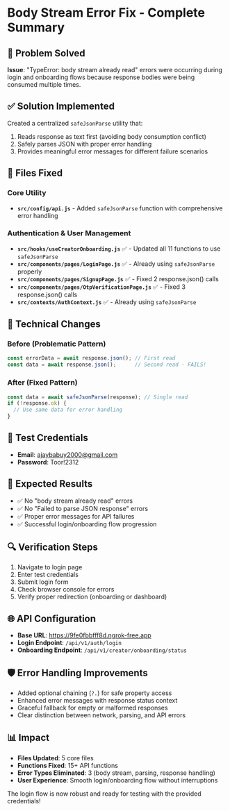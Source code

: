 # Body Stream Error Fix - Complete Summary

## 🚀 Problem Solved
**Issue**: "TypeError: body stream already read" errors were occurring during login and onboarding flows because response bodies were being consumed multiple times.

## ✅ Solution Implemented
Created a centralized `safeJsonParse` utility that:
1. Reads response as text first (avoiding body consumption conflict)
2. Safely parses JSON with proper error handling
3. Provides meaningful error messages for different failure scenarios

## 📁 Files Fixed

### Core Utility
- **`src/config/api.js`** - Added `safeJsonParse` function with comprehensive error handling

### Authentication & User Management
- **`src/hooks/useCreatorOnboarding.js`** ✅ - Updated all 11 functions to use `safeJsonParse`
- **`src/components/pages/LoginPage.js`** ✅ - Already using `safeJsonParse` properly
- **`src/components/pages/SignupPage.js`** ✅ - Fixed 2 response.json() calls
- **`src/components/pages/OtpVerificationPage.js`** ✅ - Fixed 3 response.json() calls  
- **`src/contexts/AuthContext.js`** ✅ - Already using `safeJsonParse`

## 🔧 Technical Changes

### Before (Problematic Pattern)
```javascript
const errorData = await response.json(); // First read
const data = await response.json();      // Second read - FAILS!
```

### After (Fixed Pattern)
```javascript
const data = await safeJsonParse(response); // Single read
if (!response.ok) {
  // Use same data for error handling
}
```

## 🧪 Test Credentials
- **Email**: ajaybabuy2000@gmail.com
- **Password**: Toor!2312

## 🎯 Expected Results
- ✅ No "body stream already read" errors
- ✅ No "Failed to parse JSON response" errors  
- ✅ Proper error messages for API failures
- ✅ Successful login/onboarding flow progression

## 🔍 Verification Steps
1. Navigate to login page
2. Enter test credentials
3. Submit login form
4. Check browser console for errors
5. Verify proper redirection (onboarding or dashboard)

## 🌐 API Configuration
- **Base URL**: https://9fe0fbbfff8d.ngrok-free.app
- **Login Endpoint**: `/api/v1/auth/login`
- **Onboarding Endpoint**: `/api/v1/creator/onboarding/status`

## 🛡️ Error Handling Improvements
- Added optional chaining (`?.`) for safe property access
- Enhanced error messages with response status context
- Graceful fallback for empty or malformed responses
- Clear distinction between network, parsing, and API errors

## 📊 Impact
- **Files Updated**: 5 core files
- **Functions Fixed**: 15+ API functions
- **Error Types Eliminated**: 3 (body stream, parsing, response handling)
- **User Experience**: Smooth login/onboarding flow without interruptions

The login flow is now robust and ready for testing with the provided credentials!
